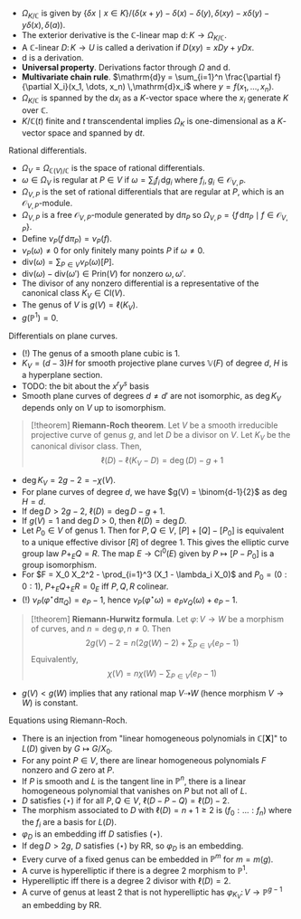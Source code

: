 - $\Omega_{K/\mathbb C}$ is given by $\{\delta x \mid x \in K\} / (\delta(x+y) - \delta(x) - \delta(y), \delta(xy) - x\delta(y) - y\delta(x), \delta(a))$.
- The exterior derivative is the $\mathbb C$-linear map $\mathrm{d} \colon K \to \Omega_{K/\mathbb C}$.
- A $\mathbb C$-linear $D \colon K \to U$ is called a derivation if $D(xy) = xDy + yDx$.
- $\mathrm{d}$ is a derivation.
- **Universal property**. Derivations factor through $\Omega$ and $\mathrm{d}$.
- **Multivariate chain rule**. $\mathrm{d}y = \sum_{i=1}^n \frac{\partial f}{\partial X_i}(x_1, \dots, x_n) \,\mathrm{d}x_i$ where $y = f(x_1, \dots, x_n)$.
- $\Omega_{K/\mathbb C}$ is spanned by the $\mathrm{d}x_i$ as a $K$-vector space where the $x_i$ generate $K$ over $\mathbb C$.
- $K/\mathbb C(t)$ finite and $t$ transcendental implies $\Omega_K$ is one-dimensional as a $K$-vector space and spanned by $\mathrm{d}t$.

Rational differentials.
- $\Omega_V = \Omega_{\mathbb C(V)/\mathbb C}$ is the space of rational differentials.
- $\omega \in \Omega_V$ is regular at $P \in V$ if $\omega = \sum_i f_i \,\mathrm{d}g_i$ where $f_i, g_i \in \mathcal O_{V,P}$.
- $\Omega_{V,P}$ is the set of rational differentials that are regular at $P$, which is an $\mathcal O_{V,P}$-module.
- $\Omega_{V,P}$ is a free $\mathcal O_{V,P}$-module generated by $\mathrm{d}\pi_P$ so $\Omega_{V,P} = \{f\,\mathrm{d}\pi_P\mid f \in \mathcal O_{V,P}\}$.
- Define $\nu_P(f\,\mathrm{d}\pi_P) = \nu_P(f)$.
- $\nu_P(\omega) \neq 0$ for only finitely many points $P$ if $\omega \neq 0$.
- $\mathrm{div}(\omega) = \sum_{P \in V} \nu_P(\omega)[P]$.
- $\mathrm{div}(\omega) - \mathrm{div}(\omega') \in \mathrm{Prin}(V)$ for nonzero $\omega, \omega'$.
- The divisor of any nonzero differential is a representative of the canonical class $K_V \in \mathrm{Cl}(V)$.
- The genus of $V$ is $g(V) = \ell(K_V)$.
- $g(\mathbb P^1) = 0$.

Differentials on plane curves.
- (!) The genus of a smooth plane cubic is 1.
- $K_V = (d-3)H$ for smooth projective plane curves $\mathbb V(F)$ of degree $d$, $H$ is a hyperplane section.
- TODO: the bit about the $x^r y^s$ basis
- Smooth plane curves of degrees $d \neq d'$ are not isomorphic, as $\deg K_V$ depends only on $V$ up to isomorphism.

> [!theorem]
> **Riemann-Roch theorem**. Let $V$ be a smooth irreducible projective curve of genus $g$, and let $D$ be a divisor on $V$. Let $K_V$ be the canonical divisor class. Then,
> $$\ell(D) - \ell(K_V - D) = \deg(D) - g + 1$$

- $\deg K_V = 2g - 2 = -\chi(V)$.
- For plane curves of degree $d$, we have $g(V) = \binom{d-1}{2}$ as $\deg H = d$.
- If $\deg D > 2g-2$, $\ell(D) = \deg D - g + 1$.
- If $g(V) = 1$ and $\deg D > 0$, then $\ell(D) = \deg D$.
- Let $P_0 \in V$ of genus 1. Then for $P, Q \in V$, $[P] + [Q] - [P_0]$ is equivalent to a unique effective divisor $[R]$ of degree 1. This gives the elliptic curve group law $P +_E Q = R$. The map $E \to \mathrm{Cl}^0(E)$ given by $P \mapsto [P - P_0]$ is a group isomorphism.
- For $F = X_0 X_2^2 - \prod_{i=1}^3 (X_1 - \lambda_i X_0)$ and $P_0 = (0 : 0 :1)$, $P +_E Q +_E R = 0_E$ iff $P, Q, R$ colinear.
- (!) $\nu_P(\varphi^\star \mathrm{d}\pi_Q) = e_P - 1$, hence $\nu_P(\varphi^\star \omega) = e_P \nu_Q(\omega) + e_P - 1$.

> [!theorem]
> **Riemann-Hurwitz formula**. Let $\varphi \colon V \to W$ be a morphism of curves, and $n = \deg \varphi, n \neq 0$. Then
> $$2g(V) - 2 = n(2g(W) - 2) + \sum_{P \in V} (e_P - 1)$$
> Equivalently,
> $$\chi(V) = n\chi(W) - \sum_{P \in V} (e_P - 1)$$

- $g(V) < g(W)$ implies that any rational map $V \dashrightarrow W$ (hence morphism $V \to W)$ is constant.

Equations using Riemann-Roch.
- There is an injection from "linear homogeneous polynomials in $\mathbb C[\mathbf X]$" to $L(D)$ given by $G \mapsto G/X_0$.
- For any point $P \in V$, there are linear homogeneous polynomials $F$ nonzero and $G$ zero at $P$.
- If $P$ is smooth and $L$ is the tangent line in $\mathbb P^n$, there is a linear homogeneous polynomial that vanishes on $P$ but not all of $L$.
- $D$ satisfies $(\star)$ if for all $P, Q \in V$, $\ell(D - P - Q) = \ell(D) - 2$.
- The morphism associated to $D$ with $\ell(D) = n+1 \geq 2$ is $(f_0 : \dots : f_n)$ where the $f_i$ are a basis for $L(D)$.
- $\varphi_D$ is an embedding iff $D$ satisfies $(\star)$.
- If $\deg D > 2g$, $D$ satisfies $(\star)$ by RR, so $\varphi_D$ is an embedding.
- Every curve of a fixed genus can be embedded in $\mathbb P^m$ for $m = m(g)$.
- A curve is hyperelliptic if there is a degree 2 morphism to $\mathbb P^1$.
- Hyperelliptic iff there is a degree 2 divisor with $\ell(D) = 2$.
- A curve of genus at least 2 that is not hyperelliptic has $\varphi_{K_V} \colon V \to \mathbb P^{g-1}$ an embedding by RR.